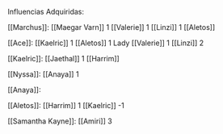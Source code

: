 Influencias Adquiridas:

[[Marchus]]:
[[Maegar Varn]] 1
[[Valerie]] 1
[[Linzi]] 1
[[Aletos]]

[[Ace]]:
[[Kaelric]] 1
[[Aletos]] 1
Lady [[Valerie]] 1
[[Linzi]] 2

[[Kaelric]]:
[[Jaethal]] 1
[[Harrim]]

[[Nyssa]]:
[[Anaya]] 1

[[Anaya]]:

[[Aletos]]:
[[Harrim]] 1
[[Kaelric]] -1



[[Samantha Kayne]]:
[[Amiri]] 3


